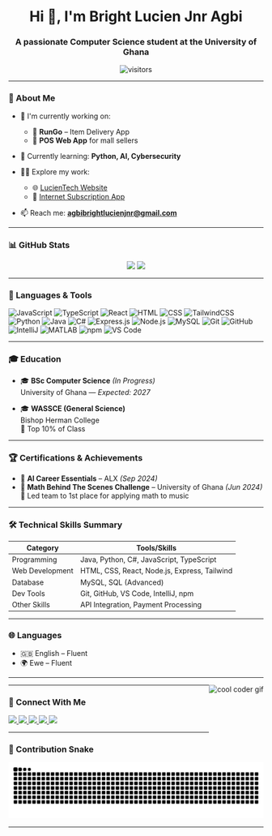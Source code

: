<h1 align="center">Hi 👋, I'm Bright Lucien Jnr Agbi</h1>
<h3 align="center">A passionate Computer Science student at the University of Ghana</h3>

<p align="center">
  <img src="https://visitor-badge.laobi.icu/badge?page_id=agbibrightlucien.agbibrightlucien" alt="visitors" />
</p>

---

### 🚀 About Me

- 🔭 I'm currently working on:
  - 🚀 **RunGo** – Item Delivery App
  - 💼 **POS Web App** for mall sellers

- 🌱 Currently learning: **Python, AI, Cybersecurity**
- 👨‍💻 Explore my work:
  - 🌐 [LucienTech Website](https://lucientech.site/)
  - 📱 [Internet Subscription App](https://www.lucientech.online/)
- 📫 Reach me: **agbibrightlucienjnr@gmail.com**

---

### 📊 GitHub Stats

<div align="center">
  <img src="https://github-readme-stats.vercel.app/api?username=agbibrightlucien&show_icons=true&theme=dracula&include_all_commits=true&count_private=true" height="150" />
  <img src="https://github-readme-stats.vercel.app/api/top-langs?username=agbibrightlucien&layout=compact&theme=dracula&langs_count=6" height="150" />
</div>

---

### 🧰 Languages & Tools

<div align="left">
  <img src="https://cdn.jsdelivr.net/gh/devicons/devicon/icons/javascript/javascript-original.svg" height="30" alt="JavaScript"/>
  <img src="https://cdn.jsdelivr.net/gh/devicons/devicon/icons/typescript/typescript-original.svg" height="30" alt="TypeScript"/>
  <img src="https://cdn.jsdelivr.net/gh/devicons/devicon/icons/react/react-original.svg" height="30" alt="React"/>
  <img src="https://cdn.jsdelivr.net/gh/devicons/devicon/icons/html5/html5-original.svg" height="30" alt="HTML"/>
  <img src="https://cdn.jsdelivr.net/gh/devicons/devicon/icons/css3/css3-original.svg" height="30" alt="CSS"/>
  <img src="https://cdn.jsdelivr.net/gh/devicons/devicon/icons/tailwindcss/tailwindcss-original-wordmark.svg" height="30" alt="TailwindCSS"/>
  <img src="https://cdn.jsdelivr.net/gh/devicons/devicon/icons/python/python-original.svg" height="30" alt="Python"/>
  <img src="https://cdn.jsdelivr.net/gh/devicons/devicon/icons/java/java-original.svg" height="30" alt="Java"/>
  <img src="https://cdn.jsdelivr.net/gh/devicons/devicon/icons/csharp/csharp-original.svg" height="30" alt="C#"/>
  <img src="https://cdn.jsdelivr.net/gh/devicons/devicon/icons/express/express-original.svg" height="30" alt="Express.js"/>
  <img src="https://cdn.jsdelivr.net/gh/devicons/devicon/icons/nodejs/nodejs-original.svg" height="30" alt="Node.js"/>
  <img src="https://cdn.jsdelivr.net/gh/devicons/devicon/icons/mysql/mysql-original.svg" height="30" alt="MySQL"/>
  <img src="https://cdn.jsdelivr.net/gh/devicons/devicon/icons/git/git-original.svg" height="30" alt="Git"/>
  <img src="https://cdn.jsdelivr.net/gh/devicons/devicon/icons/github/github-original.svg" height="30" alt="GitHub"/>
  <img src="https://cdn.jsdelivr.net/gh/devicons/devicon/icons/intellij/intellij-original.svg" height="30" alt="IntelliJ"/>
  <img src="https://cdn.jsdelivr.net/gh/devicons/devicon/icons/matlab/matlab-original.svg" height="30" alt="MATLAB"/>
  <img src="https://cdn.jsdelivr.net/gh/devicons/devicon/icons/npm/npm-original-wordmark.svg" height="30" alt="npm"/>
  <img src="https://cdn.jsdelivr.net/gh/devicons/devicon/icons/vscode/vscode-original.svg" height="30" alt="VS Code"/>
</div>

---

### 🎓 Education

- 🎓 **BSc Computer Science** *(In Progress)*  
  University of Ghana — *Expected: 2027*

- 🎓 **WASSCE (General Science)**  
  Bishop Herman College  
  🏅 Top 10% of Class

---

### 🏆 Certifications & Achievements

- 🧠 **AI Career Essentials** – ALX *(Sep 2024)*
- 🎵 **Math Behind The Scenes Challenge** – University of Ghana *(Jun 2024)*  
  🥇 Led team to 1st place for applying math to music

---

### 🛠 Technical Skills Summary

| Category         | Tools/Skills                          |
|------------------|----------------------------------------|
| Programming      | Java, Python, C#, JavaScript, TypeScript |
| Web Development  | HTML, CSS, React, Node.js, Express, Tailwind |
| Database         | MySQL, SQL (Advanced)                 |
| Dev Tools        | Git, GitHub, VS Code, IntelliJ, npm   |
| Other Skills     | API Integration, Payment Processing   |

---

### 🌐 Languages

- 🇬🇧 English – Fluent  
- 🌍 Ewe – Fluent

---

<img align="right" height="150" src="https://i.imgflip.com/65efzo.gif" alt="cool coder gif"/>

---

### 🔗 Connect With Me

<div align="left">
  <a href="mailto:agbibrightlucienjnr@gmail.com" target="_blank">
    <img src="https://img.shields.io/static/v1?message=Gmail&logo=gmail&label=&color=D14836&logoColor=white&labelColor=&style=for-the-badge" height="35" />
  </a>
  <a href="https://www.instagram.com/_lucienjnr" target="_blank">
    <img src="https://img.shields.io/static/v1?message=Instagram&logo=instagram&label=&color=E4405F&logoColor=white&labelColor=&style=for-the-badge" height="35" />
  </a>
  <a href="https://www.linkedin.com/in/bright-lucien-jnr-agbi-721760351" target="_blank">
    <img src="https://img.shields.io/static/v1?message=LinkedIn&logo=linkedin&label=&color=0077B5&logoColor=white&labelColor=&style=for-the-badge" height="35" />
  </a>
  <a href="https://wa.me/233552023628" target="_blank">
    <img src="https://img.shields.io/static/v1?message=WhatsApp&logo=whatsapp&label=&color=25D366&logoColor=white&labelColor=&style=for-the-badge" height="35" />
  </a>
  <a href="https://x.com/_lucienjnr" target="_blank">
    <img src="https://img.shields.io/static/v1?message=Twitter&logo=twitter&label=&color=1DA1F2&logoColor=white&labelColor=&style=for-the-badge" height="35" />
  </a>
</div>

---

### 🐍 Contribution Snake

<img src="https://raw.githubusercontent.com/agbibrightlucien/agbibrightlucien/output/snake.svg" alt="Snake animation" />

---

